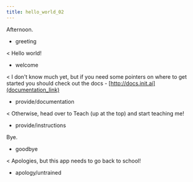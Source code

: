 ```yaml
---
title: hello_world_02
---
```


Afternoon.
* greeting

< Hello world!
* welcome

< I don't know much yet, but if you need some pointers on where to get started you should check out the docs -
[http://docs.init.ai](documentation_link)
* provide/documentation

< Otherwise, head over to Teach (up at the top) and start teaching me!
* provide/instructions

Bye.
* goodbye

< Apologies, but this app needs to go back to school!
* apology/untrained
